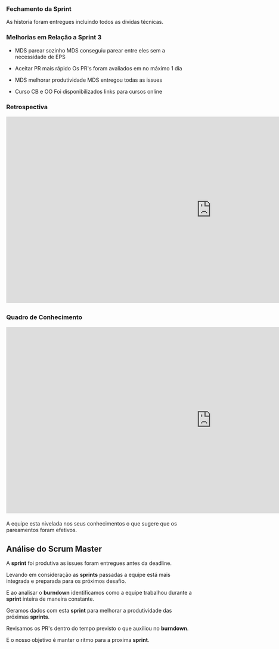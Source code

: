 ### Fechamento da Sprint
As historia foram entregues incluindo todos as dividas técnicas.

### Melhorias em Relação a __Sprint__ 3
* MDS parear sozinho
MDS conseguiu parear entre eles sem a necessidade de EPS

* Aceitar PR mais rápido
Os PR's foram avaliados em no máximo 1 dia

* MDS melhorar produtividade
MDS entregou todas as issues

* Curso CB e OO
Foi disponibilizados links para cursos online

### Retrospectiva
<iframe width="1100" height="500" frameborder="0" src="https://docs.google.com/document/d/e/2PACX-1vS3I_50JOs29kvTvGBZMjspGeQLLdyLabLTwD3Vo57SvA43EeGBFs2kWb9JY0AH_gt8F77RGZU9vRWu/pub
" scrolling="no" style="overflow: hidden; margin-bottom: 5px;">Your browser is not able to display frames</iframe>

### Quadro de Conhecimento

<iframe width="1100" height="500" frameborder="0" src="https://docs.google.com/spreadsheets/d/e/2PACX-1vQz4PB1QudgJp7Resl8wUHgxOGqkoSUCB47p7MJxv02Co7vuFXVY0JxMVbYuSR9alX9l6H8kZnjqhd3/pubhtml?gid=693249686&single=true
" scrolling="no" style="overflow: hidden; margin-bottom: 5px;">Your browser is not able to display frames</iframe>

A equipe esta nivelada nos seus conhecimentos o que sugere que os pareamentos foram efetivos.

## Análise do Scrum Master

A __sprint__ foi produtiva as issues foram entregues antes da deadline.

Levando em consideração as __sprints__ passadas a equipe está mais integrada e preparada para os próximos desafio.

E ao analisar o __burndown__ identificamos como a equipe trabalhou durante a __sprint__ inteira de maneira constante.

Geramos dados com esta __sprint__ para melhorar a produtividade das próximas __sprints__. 

Revisamos os PR's dentro do tempo previsto o que auxiliou no __burndown__.

E o nosso objetivo é manter o ritmo para a proxima __sprint__.
